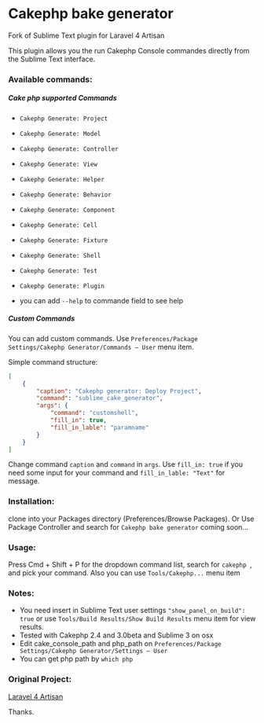 Cakephp bake generator
===============

Fork of Sublime Text plugin for Laravel 4 Artisan

This plugin allows you the run Cakephp Console commandes directly from the Sublime Text interface.

### Available commands:

##### Cake php supported Commands
- `Cakephp Generate: Project`
- `Cakephp Generate: Model`
- `Cakephp Generate: Controller`
- `Cakephp Generate: View`
- `Cakephp Generate: Helper`
- `Cakephp Generate: Behavior`
- `Cakephp Generate: Component`
- `Cakephp Generate: Cell`
- `Cakephp Generate: Fixture`
- `Cakephp Generate: Shell`
- `Cakephp Generate: Test`
- `Cakephp Generate: Plugin`

- you can add `--help` to commande field to see help

##### Custom Commands
You can add custom commands.
Use `Preferences/Package Settings/Cakephp Generator/Commands – User` menu item.

Simple command structure:

```json
[
    {
        "caption": "Cakephp generator: Deploy Project",
        "command": "sublime_cake_generator",
        "args": {
            "command": "customshell",
            "fill_in": true,
            "fill_in_lable": "paramname"
        }
    }
]
```

Change command `caption` and `command` in `args`.
Use `fill_in: true` if you need some input for your command and `fill_in_lable: "Text"` for message.

### Installation:
clone into your Packages directory (Preferences/Browse Packages).
Or Use Package Controller and search for `Cakephp bake generator` coming soon...

### Usage:
Press Cmd + Shift + P for the dropdown command list, search for `cakephp `, and pick your command. Also you can use `Tools/Cakephp...` menu item

### Notes:
- You need insert in Sublime Text user settings `"show_panel_on_build": true` or use `Tools/Build Results/Show Build Results` menu item for view results.
- Tested with Cakephp 2.4 and 3.0beta and Sublime 3 on osx
- Edit cake_console_path and php_path on `Preferences/Package Settings/Cakephp Generator/Settings – User`
- You can get php path by `which php`
### Original Project:
[Laravel 4 Artisan](https://github.com/evgeny-golubev/Laravel-4-Artisan)

Thanks.
